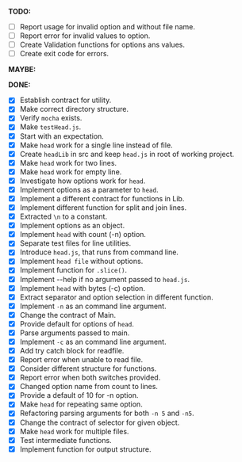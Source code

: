 __TODO:__

- [ ] Report usage for invalid option and without file name.
- [ ] Report error for invalid values to option.
- [ ] Create Validation functions for options ans values.
- [ ] Create exit code for errors.
 
__MAYBE:__

__DONE:__

- [x] Establish contract for utility.
- [x] Make correct directory structure.
- [x] Verify `mocha` exists.
- [x] Make `testHead.js`.
- [x] Start with an expectation.
- [x] Make `head` work for a single line instead of file.
- [x] Create `headLib` in src and keep `head.js` in root of working project.
- [x] Make `head` work for two lines.
- [x] Make `head` work for empty line.
- [x] Investigate how options work for `head`.
- [x] Implement options as a parameter to `head`.
- [x] Implement a different contract for functions in Lib.
- [x] Implement different function for split and join lines.
- [x] Extracted `\n` to a constant.
- [x] Implement options as an object.
- [x] Implement `head` with count (-n) option.
- [x] Separate test files for line utilities.
- [x] Introduce `head.js`, that runs from command line. 
- [x] Implement `head file` without options.
- [x] Implement function for `.slice()`.
- [x] Implement --help if no argument passed to `head.js`.
- [x] Implement `head` with bytes (-c) option.
- [x] Extract separator and option selection in different function.
- [x] Implement `-n` as an command line argument.
- [x] Change the contract of Main.
- [x] Provide default for options of `head`.
- [x] Parse arguments passed to main.
- [x] Implement `-c` as an command line argument.
- [x] Add try catch block for readfile.
- [x] Report error when unable to read file.
- [x] Consider different structure for functions.
- [x] Report error when both switches provided.
- [x] Changed option name from count to lines.
- [x] Provide a default of 10 for -n option.
- [x] Make `head` for repeating same option.
- [x] Refactoring parsing arguments for both `-n 5` and `-n5`.
- [x] Change the contract of selector for given object.
- [x] Make `head` work for multiple files.
- [x] Test intermediate functions.
- [x] Implement function for output structure.
